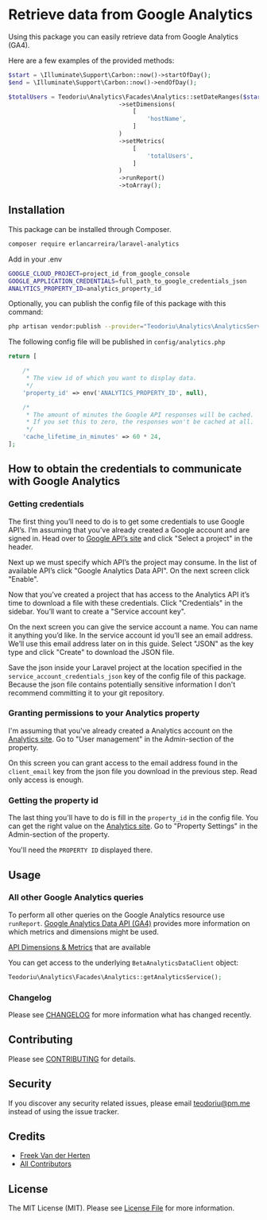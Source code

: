 # Retrieve data from Google Analytics

Using this package you can easily retrieve data from Google Analytics (GA4).

Here are a few examples of the provided methods:

```php
$start = \Illuminate\Support\Carbon::now()->startOfDay();
$end = \Illuminate\Support\Carbon::now()->endOfDay();

$totalUsers = Teodoriu\Analytics\Facades\Analytics::setDateRanges($start, $end)
                               ->setDimensions(
                                   [
                                       'hostName',
                                   ]
                               )
                               ->setMetrics(
                                   [
                                       'totalUsers',
                                   ]
                               )
                               ->runReport()
                               ->toArray();
```

## Installation

This package can be installed through Composer.

``` bash
composer require erlancarreira/laravel-analytics
```

Add in your .env

```bash
GOOGLE_CLOUD_PROJECT=project_id_from_google_console
GOOGLE_APPLICATION_CREDENTIALS=full_path_to_google_credentials_json
ANALYTICS_PROPERTY_ID=analytics_property_id
```

Optionally, you can publish the config file of this package with this command:

``` bash
php artisan vendor:publish --provider="Teodoriu\Analytics\AnalyticsServiceProvider"
```

The following config file will be published in `config/analytics.php`

```php
return [

    /*
     * The view id of which you want to display data.
     */
    'property_id' => env('ANALYTICS_PROPERTY_ID', null),

    /*
     * The amount of minutes the Google API responses will be cached.
     * If you set this to zero, the responses won't be cached at all.
     */
    'cache_lifetime_in_minutes' => 60 * 24,
];
```

## How to obtain the credentials to communicate with Google Analytics

### Getting credentials

The first thing you’ll need to do is to get some credentials to use Google API’s. I’m assuming that you’ve already created a Google account and are signed in. Head over to [Google API’s site](https://console.developers.google.com/apis) and click "Select a project" in the header.

Next up we must specify which API’s the project may consume. In the list of available API’s click "Google Analytics Data API". On the next screen click "Enable".

Now that you’ve created a project that has access to the Analytics API it’s time to download a file with these credentials. Click "Credentials" in the sidebar. You’ll want to create a "Service account key".

On the next screen you can give the service account a name. You can name it anything you’d like. In the service account id you’ll see an email address. We’ll use this email address later on in this guide. Select "JSON" as the key type and click "Create" to download the JSON file.

Save the json inside your Laravel project at the location specified in the `service_account_credentials_json` key of the config file of this package. Because the json file contains potentially sensitive information I don't recommend committing it to your git repository.

### Granting permissions to your Analytics property

I'm assuming that you've already created a Analytics account on the [Analytics site](https://analytics.google.com/analytics). Go to "User management" in the Admin-section of the property.

On this screen you can grant access to the email address found in the `client_email` key from the json file you download in the previous step. Read only access is enough.

### Getting the property id

The last thing you'll have to do is fill in the `property_id` in the config file. You can get the right value on the [Analytics site](https://analytics.google.com/analytics). Go to "Property Settings" in the Admin-section of the property.

You'll need the `PROPERTY ID` displayed there.

## Usage

### All other Google Analytics queries

To perform all other queries on the Google Analytics resource use `runReport`.  [Google Analytics Data API (GA4)](https://developers.google.com/analytics/devguides/reporting/data/v1/basics) provides more information on which metrics and dimensions might be used.

[API Dimensions & Metrics](https://developers.google.com/analytics/devguides/reporting/data/v1/api-schema) that are available

You can get access to the underlying `BetaAnalyticsDataClient` object:

```php
Teodoriu\Analytics\Facades\Analytics::getAnalyticsService();
```

### Changelog

Please see [CHANGELOG](CHANGELOG.md) for more information what has changed recently.

## Contributing

Please see [CONTRIBUTING](CONTRIBUTING.md) for details.

## Security

If you discover any security related issues, please email teodoriu@pm.me instead of using the issue tracker.

## Credits

- [Freek Van der Herten](https://github.com/freekmurze)
- [All Contributors](../../contributors)

## License

The MIT License (MIT). Please see [License File](LICENSE.md) for more information.
